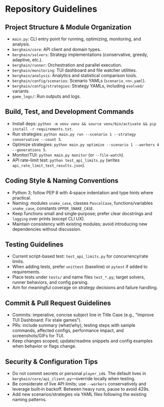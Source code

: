 # Repository Guidelines

## Project Structure & Module Organization
- `main.py`: CLI entry point for running, optimizing, monitoring, and analysis.
- `berghain/core`: API client and domain types.
- `berghain/solvers`: Strategy implementations (conservative, greedy, adaptive, etc.).
- `berghain/runner`: Orchestration and parallel execution.
- `berghain/monitoring`: TUI dashboard and file watcher utilities.
- `berghain/analysis`: Analytics and statistical comparison tools.
- `berghain/config/scenarios`: Scenario YAMLs (`scenario_<n>.yaml`).
- `berghain/config/strategies`: Strategy YAMLs, including `evolved/` variants.
- `game_logs/`: Run outputs and logs.

## Build, Test, and Development Commands
- Install deps: `python -m venv venv && source venv/bin/activate && pip install -r requirements.txt`.
- Run strategies: `python main.py run --scenario 1 --strategy conservative --count 5`.
- Optimize strategies: `python main.py optimize --scenario 1 --workers 4 --generations 5`.
- Monitor/TUI: `python main.py monitor` (or `--file-watch`).
- API rate-limit test: `python test_api_limits.py` (writes `api_rate_limit_test_results.json`).

## Coding Style & Naming Conventions
- Python 3; follow PEP 8 with 4‑space indentation and type hints where practical.
- Naming: modules `snake_case`, classes `PascalCase`, functions/variables `snake_case`, constants `UPPER_SNAKE_CASE`.
- Keep functions small and single‑purpose; prefer clear docstrings and `logging` over prints (except CLI UX).
- Maintain consistency with existing modules; avoid introducing new dependencies without discussion.

## Testing Guidelines
- Current script-based test: `test_api_limits.py` for concurrency/rate limits.
- When adding tests, prefer `unittest` (baseline) or `pytest` if added to requirements.
- Place tests under `tests/` and name files `test_*.py`; target solvers, runner behaviors, and config parsing.
- Aim for meaningful coverage on strategy decisions and failure handling.

## Commit & Pull Request Guidelines
- Commits: imperative, concise subject line in Title Case (e.g., "Improve TUI Dashboard: Fix stale games").
- PRs: include summary (what/why), testing steps with sample commands, affected configs, performance impact, and screenshots/GIFs for TUI.
- Keep changes scoped; update/readme snippets and config examples when behavior or flags change.

## Security & Configuration Tips
- Do not commit secrets or personal `player_id`s. The default lives in `berghain/core/api_client.py`—override locally when testing.
- Be considerate of live API limits; use `--workers` conservatively and leverage built‑in backoff. Between heavy runs, pause to avoid 429s.
- Add new scenarios/strategies via YAML files following the existing naming patterns.
